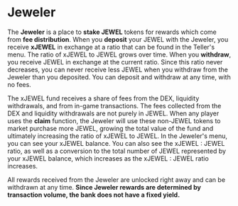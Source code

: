 # Jeweler

The **Jeweler** is a place to **stake JEWEL** tokens for rewards which come from **fee distribution**. When you **deposit** your JEWEL with the Jeweler, you receive **xJEWEL** in exchange at a ratio that can be found in the Teller's menu. The ratio of xJEWEL to JEWEL grows over time. When you **withdraw**, you receive JEWEL in exchange at the current ratio. Since this ratio never decreases, you can never receive less JEWEL when you withdraw from the Jeweler than you deposited. You can deposit and withdraw at any time, with no fees.

The xJEWEL fund receives a share of fees from the DEX, liquidity withdrawals, and from in-game transactions. The fees collected from the DEX and liquidity withdrawals are not purely in JEWEL. When any player uses the **claim** function, the Jeweler will use these non-JEWEL tokens to market purchase more JEWEL, growing the total value of the fund and ultimately increasing the ratio of xJEWEL to JEWEL. In the Jeweler's menu, you can see your xJEWEL balance. You can also see the xJEWEL : JEWEL ratio, as well as a conversion to the total number of JEWEL represented by your xJEWEL balance, which increases as the xJEWEL : JEWEL ratio increases.

All rewards received from the Jeweler are unlocked right away and can be withdrawn at any time. **Since Jeweler rewards are determined by transaction volume, the bank does not have a fixed yield.**
